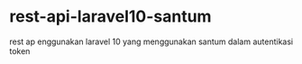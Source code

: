 # rest-api-laravel10-santum
rest ap enggunakan laravel 10 yang menggunakan santum dalam autentikasi token 
